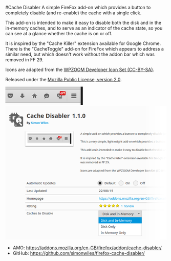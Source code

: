 #Cache Disabler
A simple FireFox add-on which provides a button to completely disable (and re-enable) the cache with a single click.

This add-on is intended to make it easy to disable both the disk and in the in-memory caches, and to serve as an indicator of the cache state, so you can see at a glance whether the cache is on or off.

It is inspired by the "Cache Killer" extension available for Google Chrome. There is the "CacheToggle" add-on for FireFox which appears to address a similar need, but which doesn't work without the addon bar which was removed in FF 29.

Icons are adapted from the [WPZOOM Developer Icon Set (CC-BY-SA)](http://www.wpzoom.com/wpzoom/new-freebie-wpzoom-developer-icon-set-154-free-icons/).

Released under the [Mozilla Public License, version 2.0](http://www.mozilla.org/MPL/2.0/).

![Cache Disabler Toolbar Button](cachedisabler-screenshot1.png?raw=true "Cache Disabler Toolbar Button")
![Cache Disabler Preferences](cachedisabler-screenshot2.png?raw=true "Cache Disabler Preferences")

* AMO: https://addons.mozilla.org/en-GB/firefox/addon/cache-disabler/
* GitHub: https://github.com/simonwiles/firefox-cache-disabler/